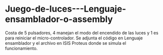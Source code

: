 # Juego-de-luces---Lenguaje-ensamblador-o-assembly
Costa de 5 pulsadores, 4 manejan el modo del encendido de las luces y 1 es para reiniciar el micro-controlador. Se adjunta el código en Lenguaje ensamblador y el archivo en ISIS Proteus donde se simula el funcionamiento.
